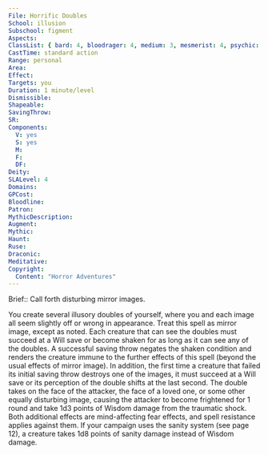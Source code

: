 ```yaml
---
File: Horrific Doubles
School: illusion
Subschool: figment
Aspects: 
ClassList: { bard: 4, bloodrager: 4, medium: 3, mesmerist: 4, psychic: 4, sorcerer: 4, wizard: 4 }
CastTime: standard action
Range: personal
Area: 
Effect: 
Targets: you
Duration: 1 minute/level
Dismissible: 
Shapeable: 
SavingThrow: 
SR: 
Components:
  V: yes
  S: yes
  M: 
  F: 
  DF: 
Deity: 
SLALevel: 4
Domains: 
GPCost: 
Bloodline: 
Patron: 
MythicDescription: 
Augment: 
Mythic: 
Haunt: 
Ruse: 
Draconic: 
Meditative: 
Copyright:
  Content: "Horror Adventures"
---
```

Brief:: Call forth disturbing mirror images.

You create several illusory doubles of yourself, where you and each image all seem slightly off or wrong in appearance. Treat this spell as mirror image, except as noted.  Each creature that can see the doubles must succeed at a Will save or become shaken for as long as it can see any of the doubles. A successful saving throw negates the shaken condition  and renders the creature immune to the further effects of this spell (beyond the usual effects of mirror image). In addition, the first time a creature that failed its initial saving throw destroys one of the images, it must succeed at a Will save or its perception of the double shifts at the last second. The double takes on the face of the attacker, the face of a loved one, or some other equally disturbing image, causing the attacker to become frightened for 1 round and take 1d3 points of Wisdom damage from the traumatic shock. Both additional effects are mind-affecting fear effects, and spell resistance applies against them.  If your campaign uses the sanity system (see page 12), a creature takes 1d8 points of sanity damage instead of Wisdom damage.
